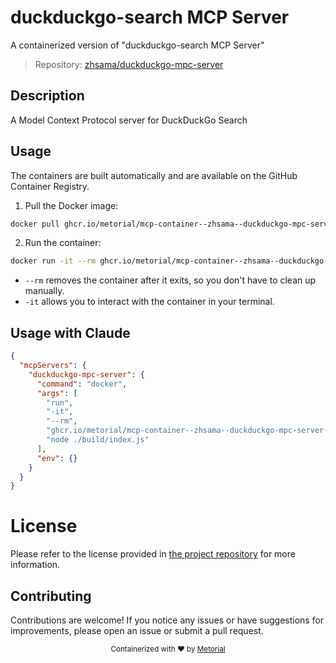 
# duckduckgo-search MCP Server

A containerized version of "duckduckgo-search MCP Server"

> Repository: [zhsama/duckduckgo-mpc-server](https://github.com/zhsama/duckduckgo-mpc-server/)

## Description

A Model Context Protocol server for DuckDuckGo Search


## Usage

The containers are built automatically and are available on the GitHub Container Registry.

1. Pull the Docker image:

```bash
docker pull ghcr.io/metorial/mcp-container--zhsama--duckduckgo-mpc-server--duckduckgo-mpc-server
```

2. Run the container:

```bash
docker run -it --rm ghcr.io/metorial/mcp-container--zhsama--duckduckgo-mpc-server--duckduckgo-mpc-server 
```

- `--rm` removes the container after it exits, so you don't have to clean up manually.
- `-it` allows you to interact with the container in your terminal.



## Usage with Claude

```json
{
  "mcpServers": {
    "duckduckgo-mpc-server": {
      "command": "docker",
      "args": [
        "run",
        "-it",
        "--rm",
        "ghcr.io/metorial/mcp-container--zhsama--duckduckgo-mpc-server--duckduckgo-mpc-server",
        "node ./build/index.js"
      ],
      "env": {}
    }
  }
}
```

# License

Please refer to the license provided in [the project repository](https://github.com/zhsama/duckduckgo-mpc-server/) for more information.

## Contributing

Contributions are welcome! If you notice any issues or have suggestions for improvements, please open an issue or submit a pull request.

<div align="center">
  <sub>Containerized with ❤️ by <a href="https://metorial.com">Metorial</a></sub>
</div>
  
